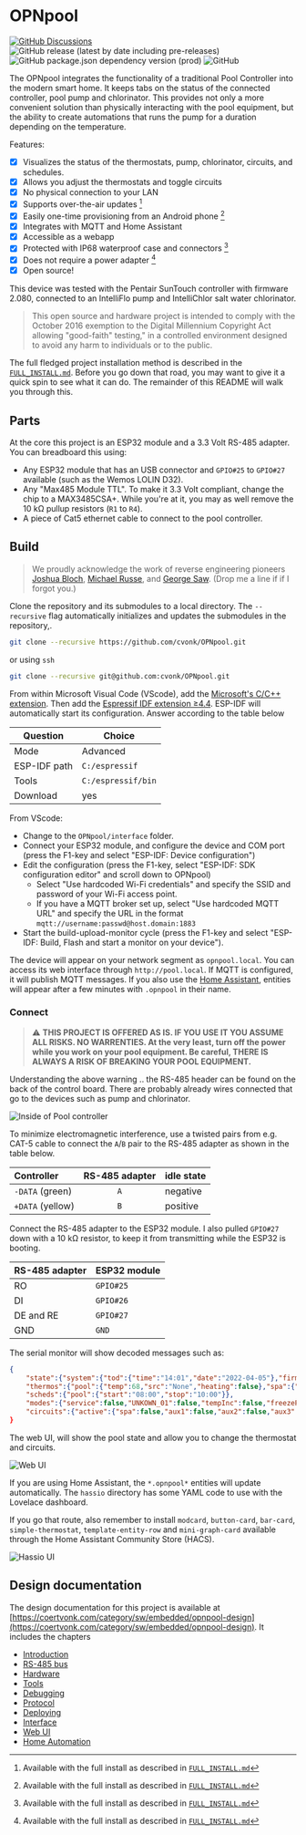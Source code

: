 # OPNpool

[![GitHub Discussions](https://img.shields.io/github/discussions/cvonk/OPNpool)](https://github.com/cvonk/OPNpool/discussions)
![GitHub release (latest by date including pre-releases)](https://img.shields.io/github/v/release/cvonk/OPNpool?include_prereleases&logo=DocuSign&logoColor=%23fff)
![GitHub package.json dependency version (prod)](https://img.shields.io/github/package-json/dependency-version/cvonk/OPNpool/esp-idf)
![GitHub](https://img.shields.io/github/license/cvonk/OPNpool)

The OPNpool integrates the functionality of a traditional Pool Controller into the modern smart home. It keeps tabs on the status of the connected controller, pool pump and chlorinator. This provides not only a more convenient solution than physically interacting with the pool equipment, but the ability to create automations that runs the pump for a duration depending on the temperature.

Features:

  - [x] Visualizes the status of the thermostats, pump, chlorinator, circuits, and schedules.
  - [x] Allows you adjust the thermostats and toggle circuits
  - [x] No physical connection to your LAN
  - [x] Supports over-the-air updates [^1]
  - [x] Easily one-time provisioning from an Android phone [^1]
  - [x] Integrates with MQTT and Home Assistant
  - [x] Accessible as a webapp
  - [x] Protected with IP68 waterproof case and connectors [^1]
  - [x] Does not require a power adapter [^1]
  - [x] Open source!

[^1]: Available with the full install as described in [`FULL_INSTALL.md`](FULL_INSTALL.md)

This device was tested with the Pentair SunTouch controller with firmware 2.080, connected to an IntelliFlo pump and IntelliChlor salt water chlorinator.

> This open source and hardware project is intended to comply with the October 2016 exemption to the Digital Millennium Copyright Act allowing "good-faith" testing," in a controlled environment designed to avoid any harm to individuals or to the public.

The full fledged project installation method is described in the [`FULL_INSTALL.md`](FULL_INSTALL.md). Before you go down that road, you may want to give it a quick spin to see what it can do. The remainder of this README will walk you through this.

## Parts

At the core this project is an ESP32 module and a 3.3 Volt RS-485 adapter. You can breadboard this using:

* Any ESP32 module that has an USB connector and `GPIO#25` to `GPIO#27` available (such as the Wemos LOLIN D32).
* Any "Max485 Module TTL". To make it 3.3 Volt compliant, change the chip to a MAX3485CSA+. While you're at it, you may as well remove the 10 kΩ pullup resistors (`R1` to `R4`).
* A piece of Cat5 ethernet cable to connect to the pool controller.

## Build

> We proudly acknowledge the work of reverse engineering pioneers [Joshua Bloch](https://docs.google.com/document/d/1M0KMfXfvbszKeqzu6MUF_7yM6KDHk8cZ5nrH1_OUcAc/edit), [Michael Russe](http://cocoontech.com/forums/files/file/173-pab014sharezip/), and [George Saw](http://cocoontech.com/forums/topic/27864-download-pitzip/). (Drop me a line if if I forgot you.)

Clone the repository and its submodules to a local directory. The `--recursive` flag automatically initializes and updates the submodules in the repository,.

```bash
git clone --recursive https://github.com/cvonk/OPNpool.git
```

or using `ssh`
```bash
git clone --recursive git@github.com:cvonk/OPNpool.git
```

From within Microsoft Visual Code (VScode), add the [Microsoft's C/C++ extension](https://marketplace.visualstudio.com/items?itemName=ms-vscode.cpptools). Then add the [Espressif IDF extension &ge;4.4](https://marketplace.visualstudio.com/items?itemName=espressif.esp-idf-extension). ESP-IDF will automatically start its configuration. Answer according to the table below

| Question     | Choice             |
|--------------| ------------------ |
| Mode         | Advanced           |
| ESP-IDF path | `C:/espressif`     |
| Tools        | `C:/espressif/bin` |
| Download     | yes                |

From VScode:

  * Change to the `OPNpool/interface` folder.
  * Connect your ESP32 module, and configure the device and COM port (press the F1-key and select "ESP-IDF: Device configuration")
  * Edit the configuration (press the F1-key, select "ESP-IDF: SDK configuration editor" and scroll down to OPNpool)
      * Select "Use hardcoded Wi-Fi credentials" and specify the SSID and password of your Wi-Fi access point.
      * If you have a MQTT broker set up, select "Use hardcoded MQTT URL" and specify the URL in the format `mqtt://username:passwd@host.domain:1883`
  * Start the build-upload-monitor cycle (press the F1-key and select "ESP-IDF: Build, Flash and start a monitor on your device").

The device will appear on your network segment as `opnpool.local`.  You can access its web interface through `http://pool.local`. If MQTT is configured, it will publish MQTT messages. If you also use the [Home Assistant](https://www.home-assistant.io/), entities will appear after a few minutes with  `.opnpool` in their name.

### Connect

> :warning: **THIS PROJECT IS OFFERED AS IS. IF YOU USE IT YOU ASSUME ALL RISKS. NO WARRENTIES. At the very least, turn off the power while you work on your pool equipment. Be careful, THERE IS ALWAYS A RISK OF BREAKING YOUR POOL EQUIPMENT.**

Understanding the above warning .. the RS-485 header can be found on the back of the control board. There are probably already wires connected that go to the devices such as pump and chlorinator.

![Inside of Pool controller](assets/media/opnpool-rs485-inside.jpg)

To minimize electromagnetic interference, use a twisted pairs from e.g. CAT-5 cable to connect the `A`/`B` pair to the RS-485 adapter as shown in the table below.

| Controller       | RS-485 adapter | idle state |         
|:-----------------|:--------------:|:-----------|
| `-DATA` (green)  |  `A`           | negative   |
| `+DATA` (yellow) |  `B`           | positive   |

Connect the RS-485 adapter to the ESP32 module.  I also pulled `GPIO#27` down with a 10 k&ohm; resistor, to keep it from transmitting while the ESP32 is booting.

| RS-485 adapter | ESP32 module |
|:---------------|:-------------|
| RO             | `GPIO#25`    |
| DI             | `GPIO#26`    |
| DE and RE      | `GPIO#27`    |
| GND            | `GND`        |

The serial monitor will show decoded messages such as:

```json
{
    "state":{"system":{"tod":{"time":"14:01","date":"2022-04-05"},"firmware":"v0.000"},"temps":{"air":69,"solar":80},
    "thermos":{"pool":{"temp":68,"src":"None","heating":false},"spa":{"temp":69,"src":"None","heating":false}},
    "scheds":{"pool":{"start":"08:00","stop":"10:00"}},
    "modes":{"service":false,"UNKOWN_01":false,"tempInc":false,"freezeProt":false,"timeout":false},
    "circuits":{"active":{"spa":false,"aux1":false,"aux2":false,"aux3":false,"ft1":false,"pool":true,"ft2":false,"ft3":false,"ft4":false},"delay":{"spa":false,"aux1":false,"aux2":false,"aux3":false,"ft1":false,"pool":false,"ft2":false,"ft3":false,"ft4":false}}}}
}
```

The web UI, will show the pool state and allow you to change the thermostat and circuits.

![Web UI](assets/media/opnpool-web-ui-pool-therm-sml.png)

If you are using Home Assistant, the `*.opnpool*` entities will update automatically. The `hassio` directory has some YAML code to use with the Lovelace dashboard.

If you go that route, also remember to install `modcard`, `button-card`, `bar-card`, `simple-thermostat`, `template-entity-row` and `mini-graph-card` available through the Home Assistant Community Store (HACS).

![Hassio UI](assets/media/opnpool-readme-hassio-lovelace.png)

## Design documentation

The design documentation for this project is available at
[https://coertvonk.com/category/sw/embedded/opnpool-design](https://coertvonk.com/category/sw/embedded/opnpool-design). It includes the chapters

- [Introduction](https://coertvonk.com/sw/embedded/opnpool-design/introduction-2-11554)
- [RS-485 bus](https://coertvonk.com/sw/embedded/opnpool-design/bus-access-31957)
- [Hardware](https://coertvonk.com/sw/embedded/opnpool-design/hardware-3-31959)
- [Tools](https://coertvonk.com/sw/embedded/opnpool-design/tools-31961)
- [Debugging](https://coertvonk.com/sw/embedded/opnpool-design/debugging-31963)
- [Protocol](https://coertvonk.com/sw/embedded/opnpool-design/protocol-31965)
- [Deploying](https://coertvonk.com/sw/embedded/opnpool-design/deploying-31984)
- [Interface](https://coertvonk.com/sw/embedded/opnpool-design/interface-software-31967)
- [Web UI](https://coertvonk.com/sw/embedded/opnpool-design/web-ui-32000)
- [Home Automation](https://coertvonk.com/sw/embedded/opnpool-design/home-automation-32008)
